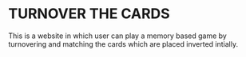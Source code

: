 # TURNOVER THE CARDS

 This is a website in which user can play a memory based game by turnovering and matching the cards which are placed inverted intially.
 
